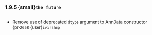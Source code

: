 ### 1.9.5 {small}`the future`

```{rubric} Bug fixes
```

* Remove use of deprecated `dtype` argument to AnnData constructor {pr}`2658` {user}`ivirshup`

